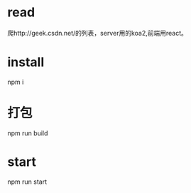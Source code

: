 # read
爬http://geek.csdn.net/的列表，server用的koa2,前端用react。
# install
npm i
# 打包
npm run build
# start
npm run start
